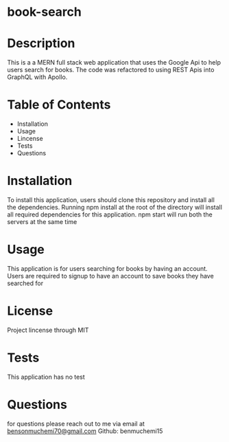 # book-search

# Description
This is a a MERN full stack web application that uses the Google Api to help users
search for books. The code was refactored to using REST Apis into GraphQL with Apollo.

# Table of Contents
* Installation
* Usage
* Lincense
* Tests
* Questions

# Installation
To install this application, users should clone this repository and install all the dependencies. Running npm install at the root
of the directory will install all required dependencies for this application. npm start will run both the servers at the same time

# Usage
This application is for users searching for books by having an account. Users are required to signup to have an account to save books they have searched for

# License
Project lincense through MIT

# Tests
This application has no test

# Questions
for questions please reach out to me via email at bensonmuchemi70@gmail.com
Github: benmuchemi15

